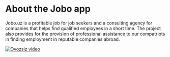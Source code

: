 # About the Jobo app

Jobo.uz is a profitable job for job seekers and a consulting agency for companies that helps find qualified employees in a short time. The project also provides for the provision of professional assistance to our compatriots in finding employment in reputable companies abroad.

<a href="https://www.youtube.com/embed/n2IwZUDZQnU" title="Ovozsiz Video" target="_blank">
 <img src="screenshot.png" alt="Ovozsiz video">
</a>
